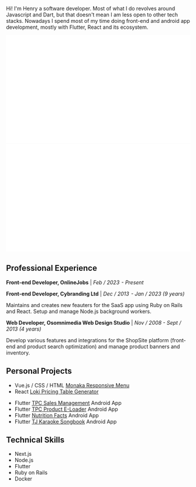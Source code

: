  Hi! I'm Henry a software developer. Most of what I do revolves around Javascript and Dart, but that doesn't mean I am less open to other tech stacks. Nowadays I spend most of my time doing front-end and android app development, mostly with Flutter, React and its ecosystem.
 
 <!--If you want to reach out for anything, you can find me at the **@ihenvyr** handle, or e-mail me at ihenvyr@gmail.com.-->
 
 
<!--  ### Hi there 👋 -->

 <!--* 🔭 I’m currently working on *React.js* and *Flutter*
 * 🌱 I’m currently learning *Typescript*
 * 👯 I’m looking to collaborate on *React.js and Flutter*-->

 ![](https://github.com/ihenvyr/github-stats/blob/master/generated/overview.svg)
 ![](https://github.com/ihenvyr/github-stats/blob/master/generated/languages.svg)
 
 <!--![](https://komarev.com/ghpvc/?username=ihenvyr&color=blue)-->
 
 ## Professional Experience
 
 **Front-end Developer, OnlineJobs** | *Feb / 2023  - Present*
 
 **Front-end Developer, Cybranding Ltd** | *Dec / 2013  - Jan / 2023 (9 years)*
 
 Maintains and creates new feauters for the SaaS app using Ruby on Rails and React. Setup and manage Node.js background workers.
 
 **Web Developer, Osomnimedia Web Design Studio** | *Nov / 2008 - Sept / 2013 (4 years)*
 
 Develop various features and integrations for the ShopSite platform (front-end and product search optimization) and manage product banners and inventory.
 
 ## Personal Projects
 
<!--  * React / Typescript / Ruby on Rails / NodeJS [Hashtagify](https://hashtagify.me) -->
 * Vue.js / CSS / HTML [Monaka Responsive Menu](https://preview.codecanyon.net/item/monaka-responsive-menu/full_screen_preview/25551352)
 * React [Loki Pricing Table Generator](https://preview.codecanyon.net/item/loki-pricing-table-generator/full_screen_preview/22536551)<!--* React [Loki Header Menu Generator](https://codecanyon.net/item/loki-header-menu-generator/22839687)-->
<!-- * React / NodeJS [PotoPrint](https://potoprint.ihenvyr.com/) -->
 * Flutter [TPC Sales Management](https://play.google.com/store/apps/details?id=com.ihenvyr.tpc_app) Android App
 * Flutter [TPC Product E-Loader](https://play.google.com/store/apps/details?id=com.ihenvyr.tpc_product_codes_app) Android App
 * Flutter [Nutrition Facts](https://play.google.com/store/apps/details?id=com.ihenvyr.nutrition_facts_app) Android App
 * Flutter [TJ Karaoke Songbook](https://play.google.com/store/apps/details?id=com.ihenvyr.tj_karaoke_songbook_app) Android App
<!--  * Flutter [React.js Interview Questions](https://play.google.com/store/apps/details?id=com.ihenvyr.reactjs_interview_questions_app) Android App -->
<!--  * Flutter [Javascript Interview Questions](https://play.google.com/store/apps/details?id=com.ihenvyr.javascript_interview_questions_app) Android App -->
<!--  * Flutter [Vue.js Interview Questions](https://play.google.com/store/apps/details?id=com.ihenvyr.viewjs_interview_questions_app) Android App -->
<!--  * Flutter [Angular Interview Questions](https://play.google.com/store/apps/details?id=com.ihenvyr.angular_interview_questions_app) Android App -->

<!--* React Module (Open Source) [react-styled-grid](https://www.npmjs.com/package/react-styled-grid)-->

 <!--## Education
 
 B.Sc. in Marine Transportation, DMMACSP of Davao City | *1999 - 2002*-->
 
 ## Technical Skills
 
 * Next.js
 * Node.js
 * Flutter
 * Ruby on Rails
 * Docker
 
<!-- 🤔 I’m looking for help with ...-->
 
<!--  💬 Ask me about ... -->
 
<!--  📫 How to reach me: ... -->
 
<!--  😄 Pronouns: ... -->
<!--  ⚡ Fun fact: ... -->
